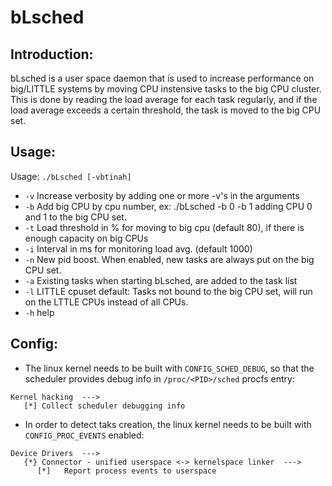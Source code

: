 # bLsched

## Introduction:

bLsched is a user space daemon that is used to increase performance
on big/LITTLE systems by moving CPU instensive tasks to the big CPU cluster.
This is done by reading the load average for each task regularly, and if
the load average exceeds a certain threshold, the task is moved to the big
CPU set.

## Usage:

Usage: `./bLsched [-vbtinah]`
* `-v` Increase verbosity by adding one or more -v's in the arguments
* `-b` Add big CPU by cpu number, ex: ./bLsched -b 0 -b 1 adding CPU 0 and 1 to the big CPU set.
* `-t` Load threshold in % for moving to big cpu (default 80), if there is enough capacity on big CPUs
* `-i` Interval in ms for monitoring load avg. (default 1000)
* `-n` New pid boost. When enabled, new tasks are always put on the big CPU set.
* `-a` Existing tasks when starting bLsched, are added to the task list
* `-l` LITTLE cpuset default: Tasks not bound to the big CPU set, will run on the LTTLE CPUs instead of all CPUs.
* `-h` help

## Config:

* The linux kernel needs to be built with `CONFIG_SCHED_DEBUG`, so that the scheduler provides debug info in `/proc/<PID>/sched` procfs entry:

```
Kernel hacking  --->
   [*] Collect scheduler debugging info
```

* In order to detect taks creation, the linux kernel needs to be built with `CONFIG_PROC_EVENTS` enabled:

```
Device Drivers  --->
   {*} Connector - unified userspace <-> kernelspace linker  --->
      [*]   Report process events to userspace
```
